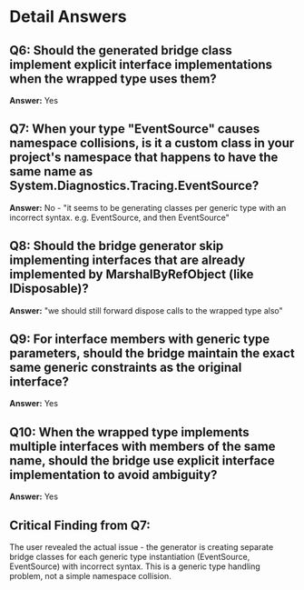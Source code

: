 # Detail Answers

## Q6: Should the generated bridge class implement explicit interface implementations when the wrapped type uses them?
**Answer:** Yes

## Q7: When your type "EventSource" causes namespace collisions, is it a custom class in your project's namespace that happens to have the same name as System.Diagnostics.Tracing.EventSource?
**Answer:** No - "it seems to be generating classes per generic type with an incorrect syntax. e.g. EventSource<string>, and then EventSource<int>"

## Q8: Should the bridge generator skip implementing interfaces that are already implemented by MarshalByRefObject (like IDisposable)?
**Answer:** "we should still forward dispose calls to the wrapped type also"

## Q9: For interface members with generic type parameters, should the bridge maintain the exact same generic constraints as the original interface?
**Answer:** Yes

## Q10: When the wrapped type implements multiple interfaces with members of the same name, should the bridge use explicit interface implementation to avoid ambiguity?
**Answer:** Yes

## Critical Finding from Q7:
The user revealed the actual issue - the generator is creating separate bridge classes for each generic type instantiation (EventSource<string>, EventSource<int>) with incorrect syntax. This is a generic type handling problem, not a simple namespace collision.